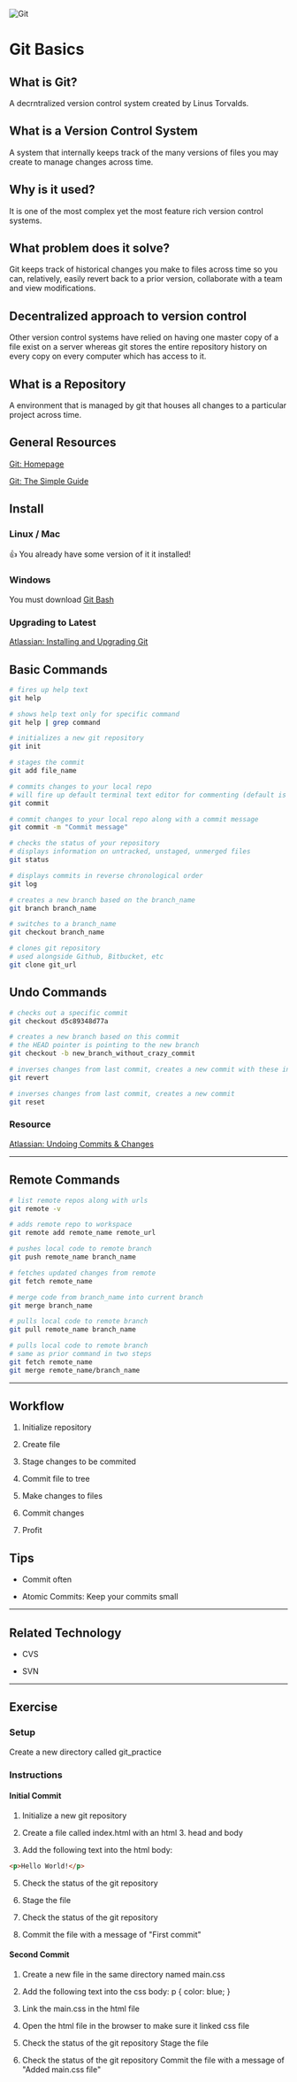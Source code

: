 ![Git](https://i.pinimg.com/736x/84/9d/ac/849dac53ec386861333e6f24be7ce33f--programming.jpg)

# Git Basics

## What is Git?

A decrntralized version control system created by Linus Torvalds.

## What is a Version Control System

A system that internally keeps track of the many versions of files you may create to manage changes across time.

## Why is it used?

It is one of the most complex yet the most feature rich version control systems.

## What problem does it solve?

Git keeps track of historical changes you make to files across time so you can, relatively, easily revert back to a prior version, collaborate with a team and view modifications.

## Decentralized approach to version control

Other version control systems have relied on having one master copy of a file exist on a server whereas git stores the entire repository history on every copy on every computer which has access to it.

## What is a Repository

A environment that is managed by git that houses all changes to a particular project across time.

## General Resources

[Git: Homepage](https://git-scm.com/)

[Git: The Simple Guide](http://rogerdudler.github.io/git-guide/)

## Install

### Linux / Mac

👍 You already have some version of it it installed! 

### Windows

You must download [Git Bash](https://gitforwindows.org/)

### Upgrading to Latest

[Atlassian: Installing and Upgrading Git](https://confluence.atlassian.com/bitbucketserver/installing-and-upgrading-git-776640906.html)

## Basic Commands

```bash
# fires up help text
git help

# shows help text only for specific command
git help | grep command
```

```bash
# initializes a new git repository
git init
```

```bash
# stages the commit
git add file_name
```

```bash
# commits changes to your local repo
# will fire up default terminal text editor for commenting (default is usually vim)
git commit

# commit changes to your local repo along with a commit message
git commit -m "Commit message"
```

```bash
# checks the status of your repository
# displays information on untracked, unstaged, unmerged files
git status
```

```bash
# displays commits in reverse chronological order
git log
```

```bash
# creates a new branch based on the branch_name
git branch branch_name
```

```bash
# switches to a branch_name
git checkout branch_name
```

```bash
# clones git repository
# used alongside Github, Bitbucket, etc
git clone git_url
```

## Undo Commands

```bash
# checks out a specific commit
git checkout d5c89348d77a

# creates a new branch based on this commit
# the HEAD pointer is pointing to the new branch
git checkout -b new_branch_without_crazy_commit
```

```bash
# inverses changes from last commit, creates a new commit with these inversd changes
git revert 
```

```bash
# inverses changes from last commit, creates a new commit
git reset
```

### Resource 
[Atlassian: Undoing Commits & Changes](https://www.atlassian.com/git/tutorials/undoing-changes)

---

## Remote Commands

```bash
# list remote repos along with urls
git remote -v
```

```bash
# adds remote repo to workspace
git remote add remote_name remote_url
```

```bash
# pushes local code to remote branch
git push remote_name branch_name
```

```bash
# fetches updated changes from remote
git fetch remote_name
```

```bash
# merge code from branch_name into current branch
git merge branch_name
```


```bash
# pulls local code to remote branch
git pull remote_name branch_name
```

```bash
# pulls local code to remote branch
# same as prior command in two steps
git fetch remote_name
git merge remote_name/branch_name
```

---

## Workflow

1. Initialize repository

2. Create file

3. Stage changes to be commited

4. Commit file to tree

5. Make changes to files

6. Commit changes

7. Profit

## Tips

* Commit often

* Atomic Commits: Keep your commits small

---

## Related Technology

* CVS

* SVN

---

## Exercise

### Setup

Create a new directory called git_practice

### Instructions

#### Initial Commit
1. Initialize a new git repository

2. Create a file called index.html with an html 3. head and body 
4. Add the following text into the html body: 
```html
<p>Hello World!</p>
```
5. Check the status of the git repository

6. Stage the file
7. Check the status of the git repository
8. Commit the file with a message of "First commit"

#### Second Commit
1. Create a new file in the same directory named main.css

2. Add the following text into the css body: p { color: blue; } 
3. Link the main.css in the html file
4. Open the html file in the browser to make sure it linked css file
5. Check the status of the git repository
Stage the file
6. Check the status of the git repository
Commit the file with a message of "Added main.css file"